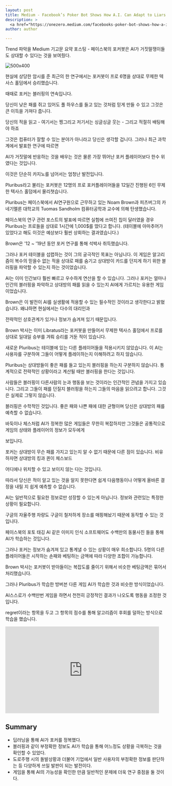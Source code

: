 ```yaml
---
layout: post
title: Medium - Facebook’s Poker Bot Shows How A.I. Can Adapt to Liars
description: >
  <a href="https://onezero.medium.com/facebooks-poker-bot-shows-how-a-i-can-adapt-to-liars-d10d5b75fac5">원문 - Dave Gershgorn in OneZero</a>
author: author

---
```


Trend 파악을 Medium 기고문 요약 포스팅 - 페이스북의 포커봇은 AI가 거짓말쟁이들도 상대할 수 있다는 것을 보여줬다.

![500x400](https://miro.medium.com/max/2000/1*3RyXNkus5ADGum9deW_RGw.jpeg)

현실에 상당한 암시를 준 최근의 한 연구에서는 포커봇이 프로 6명을 상대로 무제한 텍사스 홀덤에서 승리했습니다.

때때로 포커는 블러핑의 연속입니다.

당신이 낮은 패를 쥐고 있어도 풀 하우스를 들고 있는 것처럼 믿게 만들 수 있고 그것은 큰 이득을 가져다 줍니다.

당신의 적을 읽고 - 여기서는 찡그리고 저기서는 싱글싱글 웃는 - 그리고 적절히 배팅해야 하죠

그것은 컴퓨터가 잘할 수 있는 분야가 아니라고 당신은 생각할 겁니다. 그러나 최근 과학계에서 발표한 연구에 따르면

AI가 거짓말에 반응하는 것을 배우는 것은 물론 가장 뛰어난 포커 플레이어보다 한수 위였다는 것입니다.

이것은 단순히 카지노를 넘어서는 엄청난 발전입니다.


Pluribus라고 불리는 포커봇은 12명의 프로 포커플레이어들을 12일간 진행된 6인 무제한 텍사스 홀덤에서 물리쳣습니다.

Pluribus는 페이스북에서 AI연구원으로 근무하고 있는 Noam Brown과 피츠버그의 카네기멜론 대학교의 Tuomas Sandholm 컴퓨터공학과 교수에 의해 탄생했습니다.

페이스북의 연구 관련 포스트의 발표에 따르면 실험에 쓰여진 칩이 달러였을 경우 Pluribus는 프로들을 상대로 1시간에 1,000$를 땄다고 합니다. (테이블에 아마추어가 있었다고 해도 이것은 예상보다 훨씬 상회하는 결과였습니다.)

Brown은 '12 ~ '19년 동안 포커 연구를 통해 석박사 취득했습니다.

그러나 포커 테이블을 섭렵하는 것이 그의 궁극적인 목표는 아님니다. 이 게임은 알고리즘이 복수의 믿을수 없는 적을 상대로 패를 숨기고 상대방이 카드를 던지게 하기 위한 블러핑을 파악할 수 있는지 하는 것이었습니다.

AI는 이미 인간보다 훨씬 빠르고 우수하게 연산을 할 수 있습니다. 그러나 포커는 얼마나 인간의 블러핑을 파악하고 상대방의 패를 읽을 수 있는지 AI에게 가르치는 유용한 게임이었습니다.

Brown은 이 발전이 AI를 실생활에 적용할 수 있는 필수적인 것이라고 생각한다고 밝혔습니다. 왜냐하면 현실에서는 다수의 대리인과

전략적인 상호관계가 있거나 정보가 숨겨져 있기 때문입니다.

Brown 박사는 이미 Libratus라는 포커봇을 만들어서 무제한 텍사스 홀덤에서 프로를 상대로 일대일 승부를 겨뤄 승리를 거둔 적이 있습니다.

새로운 Pluribus는 테이블에 있는 다른 플레이어들을 적용시키지 않았습니다. 이 AI는 사용자를 구분하여 그들이 어떻게 플레이하는지 이해하려고 하지 않습니다.

Pluribus는 상대방들이 좋은 패를 들고 있는지 블러핑을 하는지 구분하지 않습니다. 통계적으로 전략적인 상황이라고 계산될 때만 블러핑을 한다는 것입니다.

사람들은 블러핑이 다른사람의 눈과 행동을 보는 것이라는 인간적인 관념을 가지고 있습니다. 그리고 그들이 패를 던질지 블러핑을 하는지 그들의 마음을 읽으려고 합니다. 그것은 실제로 그렇지 않습니다.

블러핑은 수학적인 것입니다. 좋은 패와 나쁜 패에 대한 균형이며 당신은 상대방의 패를 예측할 수 없습니다.

바둑이나 체스처럼 AI가 정복한 많은 게임들은 무한히 복잡하지만 그것들은 공통적으로 게임의 상태와 플레이어의 정보가 모두에게

보입니다.

포커는 상대방이 무슨 패를 가지고 있는지 알 수 없기 때문에 다른 점이 있습니다. 비유하자면 상대방의 킹과 퀸이 체스보드

어디에나 위치할 수 있고 보이지 않는 다는 것입니다.

따라서 당신은 적이 알고 있는 것을 알지 못한다면 쉽게 다음행동이나 어떻게 올바른 결정을 내릴 지 쉽게 예측할 수 없습니다.

AI는 일반적으로 필요한 정보로만 성장할 수 있는게 아닙니다. 정보와 관련있는 특정한 상황이 필요합니다.

구글의 자율주행 차량도 구글이 철저하게 장소를 매핑해놨기 때문에 동작할 수 있는 것입니다.

페이스북의 포토 태깅 AI 같은 이미지 인식 소프트웨어도 수백만의 동물사진 들을 통해 AI가 학습하는 것입니다.

그러나 포커는 정보가 숨겨져 있고 통계낼 수 있는 상황이 매우 희소합니다. 5명의 다른 플레이어들은 시작하는 손패와 베팅하는 금액에 따라 다양한 조합이 가능합니다.

Brown 박사는 포커봇이 받아들이는 복잡도를 줄이기 위해서 비슷한 베팅금액은 묶어서 처리했습니다.

그러나 Pluribus가 학습한 방버븐 다른 게임 AI가 학습한 것과 비슷한 방식이었습니다.

AI스스로가 수백만번 게임을 하면서 천천히 긍정적인 결과가 나오도록 행동을 조정한 것입니다.

regret이라는 항목을 두고 그 항목의 점수를 통해 알고리즘이 후회를 덜하는 방식으로 학습을 했습니다.

<iframe width="480" height="270" src="https://www.youtube.com/embed/Cvn75dJDAT0" frameborder="0" allow="accelerometer; autoplay; encrypted-media; gyroscope; picture-in-picture" allowfullscreen></iframe>

## Summary
* 딥러닝을 통해 AI가 포커를 정복했다.
* 블러핑과 같이 부정확한 정보도 AI가 학습을 통해 어느정도 상황을 극복하는 것을 확인할 수 있었다.
* 도로주행 시의 돌발상황과 더불어 기업에서 일반 사용자의 부정확한 정보를 판단하는 등 다양하게 쓰일 발판이 되는 발전이다.
* 게임을 통해 AI의 가능성을 확인한 만큼 일반적인 문제에 더욱 연구 중점을 둘 것이다.
